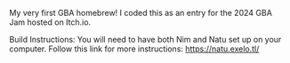 My very first GBA homebrew! I coded this as an entry for the 2024 GBA Jam hosted on Itch.io.

Build Instructions:
You will need to have both Nim and Natu set up on your computer. Follow this link for more instructions: https://natu.exelo.tl/
